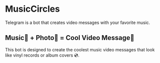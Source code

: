 # MusicCircles
Telegram is a bot that creates video messages with your favorite music.

## Music🎵 + Photo🌠 = Cool Video Message🤩
This bot is designed to create the coolest music video messages that look like vinyl records or album covers 💿.
